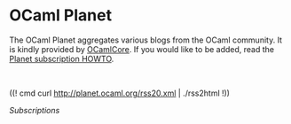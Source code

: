 # OCaml Planet
The OCaml Planet aggregates various blogs from the OCaml community. It
is kindly provided by [OCamlCore](http://www.ocamlcore.com/). If you
would like to be added, read the [Planet subscription
HOWTO](http://www.ocamlcore.org/planet/).

<br />

((! cmd curl http://planet.ocaml.org/rss20.xml | ./rss2html !))

*Subscriptions*

[<img src='../img/rss20.png' alt='' />](http://planet.ocaml.org/rss20.xml)
[<img src='../img/opml.png' alt='' />](http://planet.ocaml.org/opml.xml)



